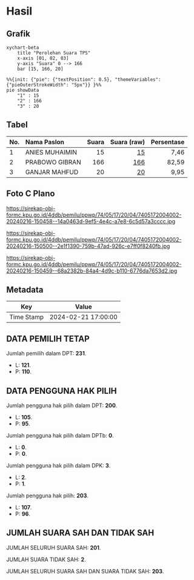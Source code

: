 # Hasil

## Grafik

```mermaid
xychart-beta
    title "Perolehan Suara TPS"
    x-axis [01, 02, 03]
    y-axis "Suara" 0 --> 166
    bar [15, 166, 20]
```

```mermaid
%%{init: {"pie": {"textPosition": 0.5}, "themeVariables": {"pieOuterStrokeWidth": "5px"}} }%%
pie showData
    "1" : 15
    "2" : 166
    "3" : 20
```

## Tabel

| No. | Nama Paslon    | Suara | Suara (raw) | Persentase |
|:--- |:-------------- | -----:| -----------:| ----------:|
| 1   | ANIES MUHAIMIN | 15    | [15][p-1]   | 7,46       |
| 2   | PRABOWO GIBRAN | 166   | [166][p-2]  | 82,59      |
| 3   | GANJAR MAHFUD  | 20    | [20][p-3]   | 9,95       |


[p-1]: https://github.com/gigit-pemilu/pemilu-2024-74-sulawesi-tenggara/blob/main/pilpres/hitung-suara/sub/74-sulawesi-tenggara/sub/05-konawe-selatan/sub/17-buke/sub/2004-awalo/sub/002-tps/sub/paslon-1.txt
[p-2]: https://github.com/gigit-pemilu/pemilu-2024-74-sulawesi-tenggara/blob/main/pilpres/hitung-suara/sub/74-sulawesi-tenggara/sub/05-konawe-selatan/sub/17-buke/sub/2004-awalo/sub/002-tps/sub/paslon-2.txt
[p-3]: https://github.com/gigit-pemilu/pemilu-2024-74-sulawesi-tenggara/blob/main/pilpres/hitung-suara/sub/74-sulawesi-tenggara/sub/05-konawe-selatan/sub/17-buke/sub/2004-awalo/sub/002-tps/sub/paslon-3.txt

## Foto C Plano

https://sirekap-obj-formc.kpu.go.id/4ddb/pemilu/ppwp/74/05/17/20/04/7405172004002-20240216-150458--14a0463d-9ef5-4e4c-a7e8-6c5d57a3cccc.jpg

https://sirekap-obj-formc.kpu.go.id/4ddb/pemilu/ppwp/74/05/17/20/04/7405172004002-20240216-150500--2e1f1390-759b-47ad-926c-e7ff0f8240fb.jpg

https://sirekap-obj-formc.kpu.go.id/4ddb/pemilu/ppwp/74/05/17/20/04/7405172004002-20240216-150459--68a2382b-84a4-4d9c-b110-6776da7653d2.jpg


## Metadata

| Key        | Value               |
| ---------- | ------------------- |
| Time Stamp | 2024-02-21 17:00:00 |


## DATA PEMILIH TETAP

Jumlah pemilih dalam DPT: **231**.
 * L: **121**.
 * P: **110**.

## DATA PENGGUNA HAK PILIH

Jumlah pengguna hak pilih dalam DPT: **200**.
 * L: **105**.
 * P: **95**.

Jumlah pengguna hak pilih dalam DPTb: **0**.
 * L: **0**.
 * P: **0**.

Jumlah pengguna hak pilih dalam DPK: **3**.
 * L: **2**.
 * P: **1**.

Jumlah pengguna hak pilih: **203**.
 * L: **107**.
 * P: **96**.

## JUMLAH SUARA SAH DAN TIDAK SAH

JUMLAH SELURUH SUARA SAH: **201**.

JUMLAH SUARA TIDAK SAH: **2**.

JUMLAH SELURUH SUARA SAH DAN SUARA TIDAK SAH: **203**.


